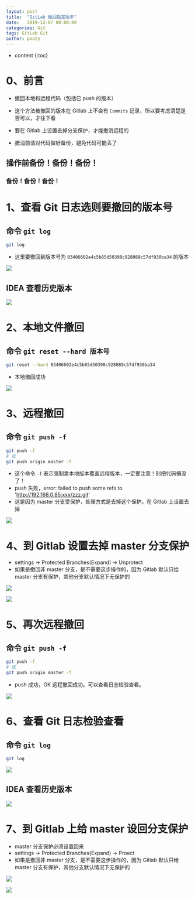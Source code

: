 ```yaml
---
layout: post
title:  "GitLab 撤回指定版本"
date:   2019-12-07 00:00:00
categories: Git
tags: GitLab Git
author: poazy
---
```


* content
{:toc}

# 0、前言

* 撤回本地和远程代码（包括已 push 的版本）

* 这个方法被撤回的版本在 Gitlab 上不会有 `Commits` 记录，所以要考虑清楚是否可以，才往下看
* 要在 Gitlab 上设置去掉分支保护，才能撤消远程的
* 撤消前请对代码做好备份，避免代码可能丢了

## 操作前备份！备份！备份！

### 备份！备份！备份！



# 1、查看 Git 日志选则要撤回的版本号

## 命令 `git log`

```bash
git log
```

* 这里要撤回到版本号为 `03406602e4c5b85d50390c928089c57df930ba34` 的版本

![](images/20191207-gitlab-chzdbb/01-git-log-01.png)

## IDEA 查看历史版本

![](images/20191207-gitlab-chzdbb/02-git-log-02.png)



#  2、本地文件撤回 

## 命令 `git reset --hard 版本号`

```bash
git reset --hard 03406602e4c5b85d50390c928089c57df930ba34
```

* 本地撤回成功

![](images/20191207-gitlab-chzdbb/03-git-reset--hard-xxx.png)



# 3、远程撤回

## 命令 `git push -f`

```bash
git push -f
# 或
git push origin master -f
```

* 这个命令 `-f` 表示强制拿本地版本覆盖远程版本，一定要注意！别把代码搞没了！
* push 失败，error: failed to push some refs to 'http://192.168.0.85:xxx/zzz.git'
*  这是因为 master 分支受保护，处理方式是去掉这个保护。在 Gitlab 上设置去掉 

![](images/20191207-gitlab-chzdbb/04-git-push-f-error.png)



# 4、到 Gitlab 设置去掉 master 分支保护

* settings -> Protected Branches(Expand) -> Unprotect
* 如果是撤回非 master 分支，是不需要这步操作的，因为 Gitlab 默认只给 master 分支有保护，其他分支默认情况下无保护的

![](images/20191207-gitlab-chzdbb/05-gitlab-set-delete-01.png)

![](images/20191207-gitlab-chzdbb/06-gitlab-set-delete-02.png)



# 5、再次远程撤回

## 命令 `git push -f`

```bash
git push -f
# 或
git push origin master -f
```

* push 成功，OK 远程撤回成功。可以查看日志检验查看。

![](images/20191207-gitlab-chzdbb/07-git-push-f-ok.png)



# 6、查看 Git 日志检验查看

## 命令 `git log`

```bash
git log
```

![](images/20191207-gitlab-chzdbb/08-git-log-ok-01.png)

## IDEA 查看历史版本

![](images/20191207-gitlab-chzdbb/09-git-log-ok-02.png)



# 7、到 Gitlab 上给 master 设回分支保护

* master 分支保护必须设置回来
* settings -> Protected Branches(Expand) -> Proect
* 如果是撤回非 master 分支，是不需要这步操作的，因为 Gitlab 默认只给 master 分支有保护，其他分支默认情况下无保护的

![](images/20191207-gitlab-chzdbb/10-gilab-set-add-01.png)

![](images/20191207-gitlab-chzdbb/11-gilab-set-add-02.png)